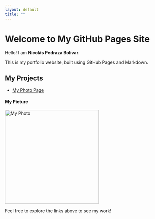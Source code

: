```yaml
---
layout: default
title: ""
---
```

# Welcome to My GitHub Pages Site

Hello! I am **Nicolás Pedraza Bolívar**.

This is my portfolio website, built using GitHub Pages and Markdown.

## My Projects

- [My Photo Page](https://npedraza09.github.io/nicos)

#### My Picture

<img src="NicoPhoto.png" alt="My Photo" width="300">


Feel free to explore the links above to see my work!

